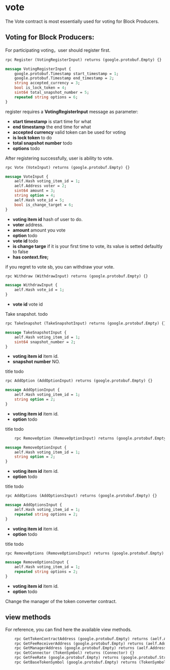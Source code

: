 # vote

The Vote contract is most essentially used for voting for Block Producers.

## **Voting for Block Producers**:

For participating voting，user should register first. 

```Protobuf
rpc Register (VotingRegisterInput) returns (google.protobuf.Empty) {}

message VotingRegisterInput {
    google.protobuf.Timestamp start_timestamp = 1;
    google.protobuf.Timestamp end_timestamp = 2;
    string accepted_currency = 3;
    bool is_lock_token = 4;
    sint64 total_snapshot_number = 5;
    repeated string options = 6;
}
```

register requires a **VotingRegisterInput** message as parameter:
- **start timestamp** is start time for what
- **end timestamp** the end time for what
- **accepted currency** valid token can be used for voting
- **is lock token**  to do
- **total snapshot number** todo
- **options** todo


After registering successfully, user is ability to vote.

```Protobuf
rpc Vote (VoteInput) returns (google.protobuf.Empty) {}

message VoteInput {
    aelf.Hash voting_item_id = 1;
    aelf.Address voter = 2;
    sint64 amount = 3;
    string option = 4;
    aelf.Hash vote_id = 5;
    bool is_change_target = 6;
}
```
- **voting item id** hash of user to do.
- **voter**  address.
- **amount** amount you vote
- **option** todo
- **vote id** todo
- **is change targe** if it is your first time to vote, its value is setted defaultly to false
- **has context.fire;** 


if you regret to vote sb, you can withdraw your vote.

```Protobuf
rpc Withdraw (WithdrawInput) returns (google.protobuf.Empty) {}

message WithdrawInput {
    aelf.Hash vote_id = 1;
}
```

- **vote id**   vote id

Take snapshot.   todo

```Protobuf
rpc TakeSnapshot (TakeSnapshotInput) returns (google.protobuf.Empty) {}

message TakeSnapshotInput {
    aelf.Hash voting_item_id = 1;
    sint64 snapshot_number = 2;
}
```

- **voting item id** item id.
- **snapshot number**  NO.

title todo

```Protobuf
rpc AddOption (AddOptionInput) returns (google.protobuf.Empty) {}

message AddOptionInput {
    aelf.Hash voting_item_id = 1;
    string option = 2;
}
```

- **voting item id** item id.
- **option**  todo

title todo

```Protobuf
    rpc RemoveOption (RemoveOptionInput) returns (google.protobuf.Empty) {}

message RemoveOptionInput {
    aelf.Hash voting_item_id = 1;
    string option = 2;
}
```

- **voting item id** item id.
- **option**  todo

title todo

```Protobuf
rpc AddOptions (AddOptionsInput) returns (google.protobuf.Empty) {}

message AddOptionsInput {
    aelf.Hash voting_item_id = 1;
    repeated string options = 2;
}
```

- **voting item id** item id.
- **option**  todo


title todo

```Protobuf
rpc RemoveOptions (RemoveOptionsInput) returns (google.protobuf.Empty) {}

message RemoveOptionsInput {
    aelf.Hash voting_item_id = 1;
    repeated string options = 2;
}
```

- **voting item id** item id.
- **option**  todo

Change the manager of the token converter contract.

## view methods

For reference, you can find here the available view methods.

```Protobuf
    rpc GetTokenContractAddress (google.protobuf.Empty) returns (aelf.Address) {}
    rpc GetFeeReceiverAddress (google.protobuf.Empty) returns (aelf.Address) {}
    rpc GetManagerAddress (google.protobuf.Empty) returns (aelf.Address) {}
    rpc GetConnector (TokenSymbol) returns (Connector) {}
    rpc GetFeeRate (google.protobuf.Empty) returns (google.protobuf.StringValue) {}
    rpc GetBaseTokenSymbol (google.protobuf.Empty) returns (TokenSymbol) {}
```